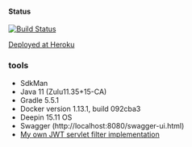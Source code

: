 
#### Status
[![Build Status](https://travis-ci.com/hugoltsp/user-authentication-api.svg?token=fTe3cbzV7tNZ4pnm45xy&branch=master)](https://travis-ci.com/hugoltsp/user-authentication-api)


[Deployed at Heroku](https://test-user-authentication-api.herokuapp.com/swagger-ui.html)

### tools

* SdkMan
* Java 11 (Zulu11.35+15-CA)
* Gradle 5.5.1
* Docker version 1.13.1, build 092cba3
* Deepin 15.11 OS
* Swagger (http://localhost:8080/swagger-ui.html)
* [My own JWT servlet filter implementation](https://github.com/hugoltsp/jwt-filter)
